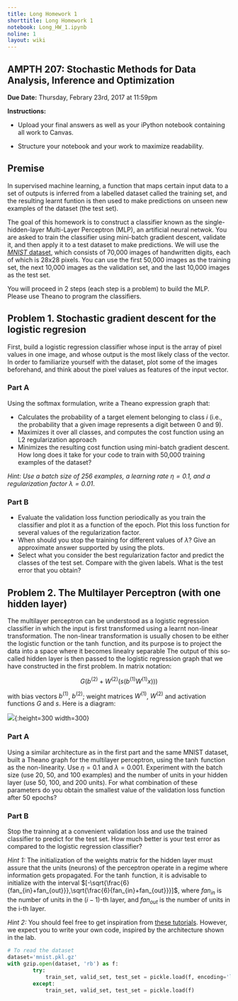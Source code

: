 ```yaml
---
title: Long Homework 1
shorttitle: Long Homework 1
notebook: Long_HW_1.ipynb
noline: 1
layout: wiki
---
```


## AMPTH 207: Stochastic Methods for Data Analysis, Inference and Optimization
 
**Due Date:** Thursday, Febrary 23rd, 2017 at 11:59pm

**Instructions:**

- Upload your final answers as well as your iPython notebook containing all work to Canvas.

- Structure your notebook and your work to maximize readability.

## Premise

In supervised machine learning, a function that maps certain input data to a set of outputs is inferred from a labelled dataset called the training set, and the resulting learnt funtion is then used to make predictions on unseen new examples of the dataset (the test set).

The goal of this homework is to construct a classifier known as the single-hidden-layer Multi-Layer Perceptron (MLP), an artificial neural netwok. You are asked to train the classifier using mini-batch gradient descent, validate it, and then apply it to a test dataset to make predictions. We will use the [*MNIST* dataset](https://en.wikipedia.org/wiki/MNIST_database), which consists of 70,000 images of handwritten digits, each of which is 28x28 pixels. You can use the first 50,000 images as the training set, the next 10,000 images as the validation set, and the last 10,000 images as the test set.

You will proceed in 2 steps (each step is a problem) to build the MLP. Please use Theano to program the classifiers.

## Problem 1. Stochastic gradient descent for the logistic regresion

First, build a logistic regression classifier whose input is the array of pixel values in one image, and whose output is the most likely class of the vector. In order to familiarize yourself with the dataset, plot some of the images beforehand, and think about the pixel values as features of the input vector.

### Part A

Using the softmax formulation, write a Theano expression graph that:
* Calculates the probability of a target element belonging to class $i$ (i.e., the probability that a given image represents a digit between 0 and 9).
* Maximizes it over all classes, and computes the cost function using an L2 regularization approach
* Minimizes the resulting cost function using mini-batch gradient descent. How long does it take for your code to train with 50,000 training examples of the dataset?

*Hint: Use a batch size of 256 examples, a learning rate $\eta = 0.1$, and a regularization factor $\lambda=0.01$*.

### Part B

* Evaluate the validation loss function periodically as you train the classifier and plot it as a function of the epoch. Plot this loss function for several values of the regularization factor.
* When should you stop the training for different values of $\lambda$? Give an approximate answer supported by using the plots.
* Select what you consider the best regularization factor and predict the classes of the test set. Compare with the given labels. What is the test error that you obtain?

## Problem 2. The Multilayer Perceptron (with one hidden layer)
The multilayer perceptron can be understood as a logistic regression classifier in which the input is first transformed using a learnt non-linear transformation. The non-linear transformation is usually chosen to be either the logistic function or the $\tanh$ function, and its purpose is to project the data into a space where it becomes linealry separable The output of this so-called hidden layer is then passed to the logistic regression graph that we have constructed in the first problem. In matrix notation:

$$G(b^{(2)}+W^{(2)}(s(b^{(1)}W^{(1)}x)))$$

with bias vectors $b^{(1)}$, $b^{(2)}$; weight matrices $W^{(1)}$, $W^{(2)}$ and activation functions $G$ and $s$. Here is a diagram:

![](http://deeplearning.net/tutorial/_images/mlp.png){:height=300 width=300}

### Part A

Using a similar architecture as in the first part and the same MNIST dataset, built a Theano graph for the multilayer perceptron, using the $\tanh$ function as the non-linearity. Use $\eta = 0.1$ and $\lambda = 0.001$. Experiment with the batch size (use 20, 50, and 100 examples) and the number of units in your hidden layer (use 50, 100, and 200 units). For what combination of these parameters do you obtain the smallest value of the validation loss function after 50 epochs?

### Part B

Stop the trainning at a convenient validation loss and use the trained classifier to predict for the test set. How much better is your test error as compared to the logistic regression classifier?

*Hint 1:* The initialization of the weights matrix for the hidden layer must assure that the units (neurons) of the perceptron operate in a regime where information gets propagated. For the $\tanh$ function, it is advisable to initialize with the interval $[-\sqrt{\frac{6}{fan_{in}+fan_{out}}},\sqrt{\frac{6}{fan_{in}+fan_{out}}}]$, where $fan_{in}$ is the number of units in the $(i-1)$-th layer, and $fan_{out}$ is the number of units in the i-th layer.

*Hint 2:* You should feel free to get inspiration from [these tutorials](http://deeplearning.net/tutorial/mlp.html). However, we expect you to write your own code, inspired by the architecture shown in the lab.






```python
# To read the dataset
dataset='mnist.pkl.gz'
with gzip.open(dataset, 'rb') as f:
        try:
            train_set, valid_set, test_set = pickle.load(f, encoding='latin1')
        except:
            train_set, valid_set, test_set = pickle.load(f)
```

